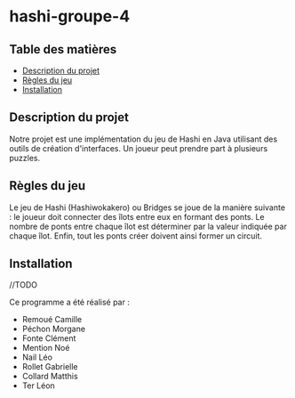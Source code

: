 # hashi-groupe-4
<!-- TABLE OF CONTENTS -->
## Table des matières
* [Description du projet](#description-projet)
* [Règles du jeu](#règle-du-jeu)
* [Installation](#installation)


## Description du projet
Notre projet est une implémentation du jeu de Hashi en Java utilisant des outils de création d'interfaces. Un joueur peut prendre part à plusieurs puzzles.

## Règles du jeu
Le jeu de Hashi (Hashiwokakero) ou Bridges se joue de la manière suivante : le joueur doit connecter des îlots entre eux en formant des ponts.
Le nombre de ponts entre chaque îlot est déterminer par la valeur indiquée par chaque îlot. Enfin, tout les ponts créer doivent ainsi former un circuit.


## Installation
//TODO

Ce programme a été réalisé par :
- Remoué Camille
- Péchon Morgane
- Fonte Clément
- Mention Noé
- Nail Léo
- Rollet Gabrielle
- Collard Matthis
- Ter Léon
